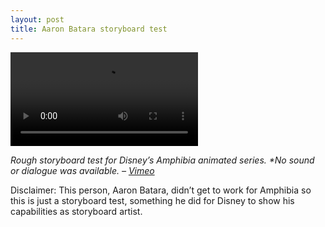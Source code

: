 ```yaml
---
layout: post
title: Aaron Batara storyboard test
---
```


<video controls>
	<source src="https://cdn.boonchuy.com/2020/07/23181952/Disneys-Amphibia-SB-Test.mp4" type="video/mp4">
</video>

_Rough storyboard test for Disney’s Amphibia animated series. *No sound or dialogue was available. – [Vimeo](https://vimeo.com/353494870)_

Disclaimer: This person, Aaron Batara, didn’t get to work for Amphibia so this is just a storyboard test, something he did for Disney to show his capabilities as storyboard artist.